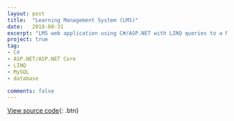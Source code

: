 ```yaml
---
layout: post
title:  "Learning Management System (LMS)"
date:   2018-08-31
excerpt: "LMS web application using C#/ASP.NET with LINQ queries to a MySQL database. Customized functionality for Student/Professor/Administrator user roles including course offerings, class creation/registration, assignment creation/submission, assignment grades, cumulative class scores and academic GPA."
project: true
tag:
- C#
- ASP.NET/ASP.NET Core
- LINQ
- MySQL
- database

comments: false
---
```

[View source code](https://github.com/ihyeung/ihyeung.github.io/tree/master/lms){: .btn}
